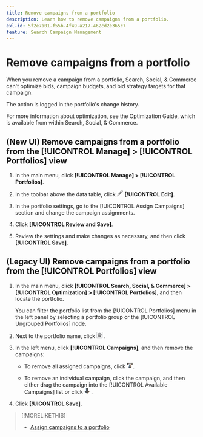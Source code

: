 ```yaml
---
title: Remove campaigns from a portfolio
description: Learn how to remove campaigns from a portfolio.
exl-id: 5f2e7a01-f55b-4f49-a217-462cd2e365c7
feature: Search Campaign Management
---
```

# Remove campaigns from a portfolio

When you remove a campaign from a portfolio, Search, Social, & Commerce can't optimize bids, campaign budgets, and bid strategy targets for that campaign.

The action is logged in the portfolio's change history.

For more information about optimization, see the Optimization Guide, which is available from within Search, Social, & Commerce.

## (New UI) Remove campaigns from a portfolio from the [!UICONTROL Manage] > [!UICONTROL Portfolios] view

1. In the main menu, click **[!UICONTROL Manage] > [!UICONTROL Portfolios]**.

1. In the toolbar above the data table, click ![Edit](/help/search-social-commerce/assets/edit.png "Edit") **[!UICONTROL Edit]**.

1. In the portfolio settings<!--[portfolio settings](/help/search-social-commerce/beta-ui/manage/portfolios/portfolio-settings.md)-->, go to the [!UICONTROL Assign Campaigns] section and change the campaign assignments.

1. Click **[!UICONTROL Review and Save]**.

1. Review the settings and make changes as necessary, and then click **[!UICONTROL Save]**.

## (Legacy UI) Remove campaigns from a portfolio from the [!UICONTROL Portfolios] view

1. In the main menu, click **[!UICONTROL Search, Social, & Commerce] > [!UICONTROL Optimization] > [!UICONTROL Portfolios]**, and then locate the portfolio.

   You can filter the portfolio list from the [!UICONTROL Portfolios] menu in the left panel by selecting a portfolio group or the [!UICONTROL Ungrouped Portfolios] node.

1. Next to the portfolio name, click ![View/edit settings button](/help/search-social-commerce/assets/settings.png "View/edit settings button") .

1. In the left menu, click **[!UICONTROL Campaigns]**, and then remove the campaigns:

   * To remove all assigned campaigns, click ![Remove all campaigns from portfolio](/help/search-social-commerce/assets/arrow-remove-all.png "Remove all campaigns from portfolio").

   * To remove an individual campaign, click the campaign, and then either drag the campaign into the [!UICONTROL Available Campaigns] list or click ![Remove campaign from portfolio](/help/search-social-commerce/assets/arrow-remove.png "Remove campaign from portfolio") .

1. Click **[!UICONTROL Save]**.

>[!MORELIKETHIS]
>
>* [Assign campaigns to a portfolio](/help/search-social-commerce/campaign-management/campaign-assign-to-portfolio.md)
